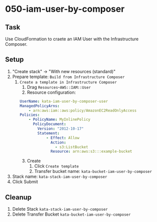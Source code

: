 # 050-iam-user-by-composer

## Task
Use CloudFormation to craete an IAM User with the Infrastructure Composer.

## Setup
1. "Create stack" -> "With new resources (standard)"
2. Prepare template: `Build from Infrastructure Composer`
	1. `Create a template in Infrastructure Composer`
		1. Drag `Resources`-`AWS::IAM::User`
		2. Resource configuration:
		```yaml
		UserName: kata-iam-user-by-composer-user
		ManagedPolicyArns:
		    - arn:aws:iam::aws:policy/AmazonEC2ReadOnlyAccess
		Policies:
		    - PolicyName: MyInlinePolicy
		      PolicyDocument:
	            Version: "2012-10-17"
	            Statement:
	                - Effect: Allow
	                  Action:
	                    - s3:ListBucket
	                  Resource: arn:aws:s3:::example-bucket
		```
		3. Create
			1. Click `Create template`
			2. Transfer bucket name: `kata-bucket-iam-user-by-composer`
3. Stack name: `kata-stack-iam-user-by-composer`
4. Click Submit

## Cleanup
1. Delete Stack `kata-stack-iam-user-by-composer`
2. Delete Transfer Bucket `kata-bucket-iam-user-by-composer`
